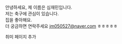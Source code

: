 안녕하세요, 제 이름은 심재민입니다.  
저는 축구에 관심이 있습니다.  
집을 좋아해요.  
더 궁금하면 연락주세요 jm050527@naver.com ㅎㅎㅎㅎㅎ

취미 페이지 추가